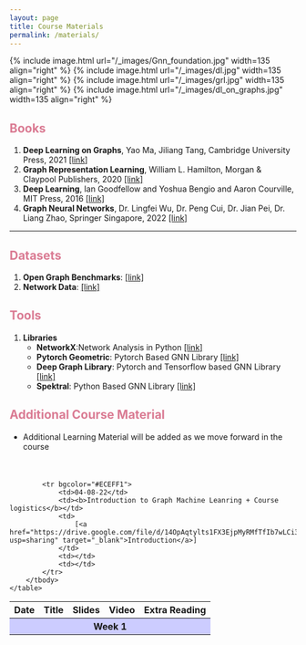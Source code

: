```yaml
---
layout: page
title: Course Materials
permalink: /materials/
---
```


{% include image.html url="/_images/Gnn_foundation.jpg" width=135 align="right" %}
{% include image.html url="/_images/dl.jpg" width=135 align="right" %}
{% include image.html url="/_images/grl.jpg" width=135 align="right" %}
{% include image.html url="/_images/dl_on_graphs.jpg" width=135 align="right" %}


<h2 style="color: #da7b93;"><b>Books</b></h2>

1. **Deep Learning on Graphs**, Yao Ma, Jiliang Tang, Cambridge University Press, 2021 [[link]](https://web.njit.edu/~ym329/dlg_book/)
2. **Graph Representation Learning**, William L. Hamilton, Morgan & Claypool Publishers, 2020 [[link]](https://www.cs.mcgill.ca/~wlh/grl_book/)
3. **Deep Learning**, Ian Goodfellow and Yoshua Bengio and Aaron Courville, MIT Press, 2016 [[link]](https://www.deeplearningbook.org/)
4. **Graph Neural Networks**, Dr. Lingfei Wu, Dr. Peng Cui, Dr. Jian Pei, Dr. Liang Zhao, Springer Singapore, 2022 [[link]](https://link.springer.com/book/10.1007/978-981-16-6054-2)

-------------------------------------------------------------------------------------------------------------------------------
<h2 style="color: #da7b93;"><b>Datasets</b></h2>

1. **Open Graph Benchmarks**: [[link]](https://ogb.stanford.edu/)
2. **Network Data**: [[link]](https://networkrepository.com/networks.php)

<h2 style="color: #da7b93;"><b>Tools</b></h2>

1. **Libraries**
    - **NetworkX**:Network Analysis in Python [[link]](https://networkx.org/)
    - **Pytorch Geometric**: Pytorch Based GNN Library [[link]](https://pytorch-geometric.readthedocs.io/en/latest/#)
    - **Deep Graph Library**: Pytorch and Tensorflow based GNN Library [[link]](https://www.dgl.ai/)
    - **Spektral**: Python Based GNN Library [[link]](https://graphneural.network/)

<h2 style="color: #da7b93;"><b>Additional Course Material</b></h2>

* Additional Learning Material will be added as we move forward in the course

<div class="table table-striped table-bordered" id="schedule" style="margin-top: 20px">
    <br>
    <table class="table">
        <thead>
            <tr class="active">
                <th scope="col" ><b>Date</b></th>
	            <th scope="col" ><b>Title</b></th>
	            <th scope="col" ><b>Slides</b></th>	 
	            <th scope="col" ><b>Video</b></th>
	            <th scope="col" ><b>Extra Reading</b></th>
            </tr>
        </thead>
        <tbody>
        <tr bgcolor="#CCCCFF">
                <th colspan=5 align="center" style="vertical-align:middle;">Week 1</th>
        </tr>

            <tr bgcolor="#ECEFF1">
                <td>04-08-22</td>
                <td><b>Introduction to Graph Machine Leanring + Course logistics</b></td>
                <td>
                    [<a href="https://drive.google.com/file/d/14OpAqtylts1FX3EjpMyRMfTfIb7wLCi3/view?usp=sharing" target="_blank">Introduction</a>]
                </td>
                <td></td>
                <td></td>
            </tr>
        </tbody>
    </table>
</div>